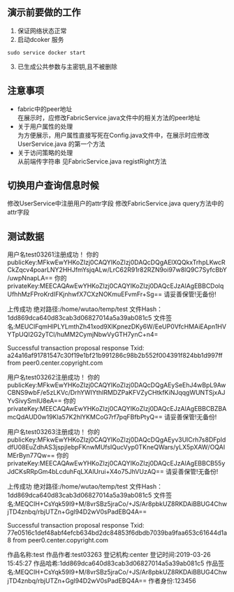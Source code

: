 ##  演示前要做的工作
1. 保证网络状态正常
2. 启动dcoker 服务  
```
sudo service docker start
```
3. 已生成公共参数与主密钥,且不被删除


## 注意事项
- fabric中的peer地址  
在展示时，应修改FabricService.java文件中的相关方法的peer地址
- 关于用户属性的处理  
为方便展示，用户属性直接写死在Config.java文件中，在展示时应修改UserService.java 的第一个方法
- 关于访问策略的处理  
从前端传字符串
见FabricService.java registRight方法  


## 切换用户查询信息时候
修改UserService中注册用户的attr字段
修改FabricService.java query方法中的attr字段


## 测试数据

用户名test03261注册成功！
你的publicKey:MFkwEwYHKoZIzj0CAQYIKoZIzj0DAQcDQgAElXQQkxTrhpLKwcRCkZqcv4poarLNY2HHJfmYsjqALw/LrC62R91r82RZN9oi97w8lQ9C7SyfcBbY/uwpNnapLA==
你的privateKey:MEECAQAwEwYHKoZIzj0CAQYIKoZIzj0DAQcEJzAlAgEBBCDolqUfhhMzFProKrdIFKjnhwfX7CXzNOKmuEFvmFr+Sg==
请妥善保管!无备份!


上传成功
绝对路径:/home/wutao/temp/test
文件Hash： 1dd869dca640d83cab3d06827014a5a39ab081c5
文件签名:MEUCIFqmHlPLYLmthZh41xod9XlKpnezDKy6W/EeUP0VfcHMAiEApn1HVYTpUQI2G2yTCl/huMM2CymjNbwVyGTH7ynC+n4=

Successful transaction proposal response
Txid:
a24a16af91781547c30f19e1bf21b991286c98b2b552f004391f824bb1d997ff
from 
peer0.center.copyright.com

用户名test03262注册成功！
你的publicKey:MFkwEwYHKoZIzj0CAQYIKoZIzj0DAQcDQgAEySeEhJ4wBpL9AwCBNS9wbF/e5zLKVc/DrhYWIYthIRMDZPaKFVZyCHtkfKiNJqqgWUNTSjxAJYvSivySmIU8eA==
你的privateKey:MEECAQAwEwYHKoZIzj0CAQYIKoZIzj0DAQcEJzAlAgEBBCBZBAmcQdAUD0w19Kla57K2hlYKMCoG7rf7pqFBfbPtyQ==
请妥善保管!无备份!

用户名test03263注册成功！
你的publicKey:MFkwEwYHKoZIzj0CAQYIKoZIzj0DAQcDQgAEyv3UlCrh7s8DFpIddfU08EuZdhAS3jspjIebpFKnwMUfsIQucVyp0TKneQWars/yLX5pXAW/OQAIMErByn77Qw==
你的privateKey:MEECAQAwEwYHKoZIzj0CAQYIKoZIzj0DAQcEJzAlAgEBBCB55yJdCKsRRpGm4bLcduhFqLXAlUrui+X4o75JhVUzAQ==
请妥善保管!无备份!

上传成功
绝对路径:/home/wutao/temp/test
文件Hash： 1dd869dca640d83cab3d06827014a5a39ab081c5
文件签名:MEQCIH+CsYqk59I9+M/8vrSBz5jraCo/+JS/Ar8pbkUZ8RKDAiBBUG4ChwjTD4znbq/rbjUTZn+Ggl94D2wV0sPadEBQ4A==

Successful transaction proposal response
Txid:
77e0516c1def48abf4efcb634bd2dc84853f6dbdb7039ba9faa653c61644d1a8
from 
peer0.center.copyright.com

作品名称:test
作品作者:test03263
登记机构:center
登记时间:2019-03-26 15:45:27
作品哈希:1dd869dca640d83cab3d06827014a5a39ab081c5
作品签名:MEQCIH+CsYqk59I9+M/8vrSBz5jraCo/+JS/Ar8pbkUZ8RKDAiBBUG4ChwjTD4znbq/rbjUTZn+Ggl94D2wV0sPadEBQ4A==
作者身份:123456
